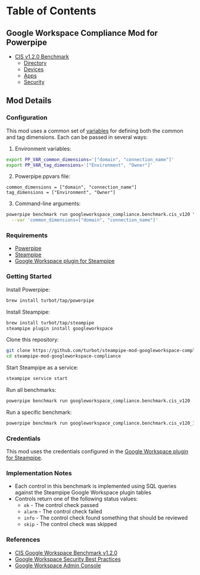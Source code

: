# Table of Contents

## Google Workspace Compliance Mod for Powerpipe

* [CIS v1.2.0 Benchmark](../cis_v120/docs/cis_v120_1.md)
  * [Directory](../cis_v120/docs/cis_v120_1.md)
  * [Devices](../cis_v120/docs/cis_v120_2.md)
  * [Apps](../cis_v120/docs/cis_v120_3.md)
  * [Security](../cis_v120/docs/cis_v120_4.md)

## Mod Details

### Configuration

This mod uses a common set of [variables](../cis_v120/docs/variables.md) for defining both the common and tag dimensions. Each can be passed in several ways:

1. Environment variables:
```bash
export PP_VAR_common_dimensions='["domain", "connection_name"]'
export PP_VAR_tag_dimensions='["Environment", "Owner"]'
```

2. Powerpipe.ppvars file:
```hcl
common_dimensions = ["domain", "connection_name"]
tag_dimensions = ["Environment", "Owner"]
```

3. Command-line arguments:
```bash
powerpipe benchmark run googleworkspace_compliance.benchmark.cis_v120 \
  --var 'common_dimensions=["domain", "connection_name"]'
```

### Requirements

- [Powerpipe](https://powerpipe.io/downloads)
- [Steampipe](https://steampipe.io/downloads)
- [Google Workspace plugin for Steampipe](https://hub.steampipe.io/plugins/turbot/googleworkspace)

### Getting Started

Install Powerpipe:
```bash
brew install turbot/tap/powerpipe
```

Install Steampipe:
```bash
brew install turbot/tap/steampipe
steampipe plugin install googleworkspace
```

Clone this repository:
```bash
git clone https://github.com/turbot/steampipe-mod-googleworkspace-compliance.git
cd steampipe-mod-googleworkspace-compliance
```

Start Steampipe as a service:
```bash
steampipe service start
```

Run all benchmarks:
```bash
powerpipe benchmark run googleworkspace_compliance.benchmark.cis_v120
```

Run a specific benchmark:
```bash
powerpipe benchmark run googleworkspace_compliance.benchmark.cis_v120_1
```

### Credentials

This mod uses the credentials configured in the [Google Workspace plugin for Steampipe](https://hub.steampipe.io/plugins/turbot/googleworkspace).

### Implementation Notes

- Each control in this benchmark is implemented using SQL queries against the Steampipe Google Workspace plugin tables
- Controls return one of the following status values:
  - `ok` - The control check passed
  - `alarm` - The control check failed
  - `info` - The control check found something that should be reviewed
  - `skip` - The control check was skipped

### References

- [CIS Google Workspace Benchmark v1.2.0](https://www.cisecurity.org/benchmark/google_workspace)
- [Google Workspace Security Best Practices](https://support.google.com/a/answer/7587183)
- [Google Workspace Admin Console](https://admin.google.com) 